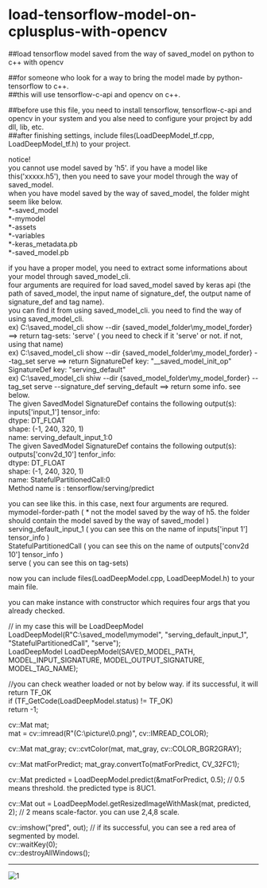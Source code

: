 # load-tensorflow-model-on-cplusplus-with-opencv   
##load tensorflow model saved from the way of saved_model on python to c++ with opencv    

##for someone who look for a way to bring the model made by python-tensorflow to c++.   
##this will use tensorflow-c-api and opencv on c++.   

##before use this file, you need to install tensorflow, tensorflow-c-api and opencv in your system and you alse need to configure your project by add dll, lib, etc.   
##after finishing settings, include files(LoadDeepModel_tf.cpp, LoadDeepModel_tf.h) to your project.   


notice!    
you cannot use model saved by 'h5'. if you have a model like this('xxxxx.h5'), then you need to save your model through the way of saved_model.   
when you have model saved by the way of saved_model, the folder might seem like below.   
 *-saved_model   
    *-mymodel   
       *-assets   
       *-variables   
       *-keras_metadata.pb   
       *-saved_model.pb   


if you have a proper model, you need to extract some informations about your model through saved_model_cli.   
four arguments are required for load saved_model saved by keras api  (the path of saved_model, the input name of signature_def, the output name of signature_def and tag name).   
you can find it from using saved_model_cli. you need to find the way of using saved_model_cli.     
ex) C:\saved_model_cli show --dir {saved_model_folder\my_model_forder}  ==> return tag-sets: 'serve' ( you need to check if it 'serve' or not. if not, using that name)   
ex) C:\saved_model_cli show --dir {saved_model_folder\my_model_forder} --tag_set serve  ==> return SignatureDef key: "__saved_model_init_op"
                                                                                                    SignatureDef key: "serving_default"   
ex) C:\saved_model_cli shiw --dir {saved_model_folder\my_model_forder} --tag_set serve --signature_def serving_default ==> return some info. see below.   
    The given SavedModel SignatureDef contains the following output(s):   
      inputs['input_1'] tensor_info:   
          dtype: DT_FLOAT   
  				shape: (-1, 240, 320, 1)   
  				name: serving_default_input_1:0   
  		The given SavedModel SignatureDef contains the following output(s):   
  			outputs['conv2d_10'] tenfor_info:   
  				dtype: DT_FLOAT   
  				shape: (-1, 240, 320, 1)   
  				name: StatefulPartitionedCall:0   
  		Method name is : tensorflow/serving/predict   
 
you can see like this. in this case, next four arguments are requred.   
  mymodel-forder-path  ( * not the model saved by the way of h5. the folder should contain the model saved by the way of saved_model )    
  serving_default_input_1  ( you can see this on the name of inputs['input 1'] tensor_info )   
  StatefulPartitionedCall  ( you can see this on the name of outputs['conv2d 10'] tensor_info )   
  serve ( you can see this on tag-sets)   



now you can include files(LoadDeepModel.cpp, LoadDeepModel.h) to your main file.    

you can make instance with constructor which requires four args that you already checked.   

// in my case this will be LoadDeepModel LoadDeepModel(R"C:\saved_model\mymodel", "serving_default_input_1", "StatefulPartitionedCall", "serve");   
LoadDeepModel LoadDeepModel(SAVED_MODEL_PATH, MODEL_INPUT_SIGNATURE, MODEL_OUTPUT_SIGNATURE, MODEL_TAG_NAME);

//you can check weather loaded or not by below way. if its successful, it will return TF_OK   
if (TF_GetCode(LoadDeepModel.status) != TF_OK)   
  return -1;   
    
 cv::Mat mat;   
 mat = cv::imread(R"(C:\picture\0.png)", cv::IMREAD_COLOR);   
 
 cv::Mat mat_gray;
 cv::cvtColor(mat, mat_gray, cv::COLOR_BGR2GRAY);
 
 cv::Mat matForPredict;
 mat_gray.convertTo(matForPredict, CV_32FC1);
 
 cv::Mat predicted = LoadDeepModel.predict(&matForPredict, 0.5);  // 0.5 means threshold. the predicted type is 8UC1.
 
 cv::Mat out = LoadDeepModel.getResizedImageWithMask(mat, predicted, 2);  // 2 means scale-factor. you can use 2,4,8 scale.
 
 cv::imshow("pred", out);    // if its successful, you can see a red area of segmented by model.   
 cv::waitKey(0);   
 cv::destroyAllWindows();   
 
***
 ![1](https://user-images.githubusercontent.com/96859911/170189820-5698076d-1a07-44cc-a207-c41b2bc8532a.png)

 
 
